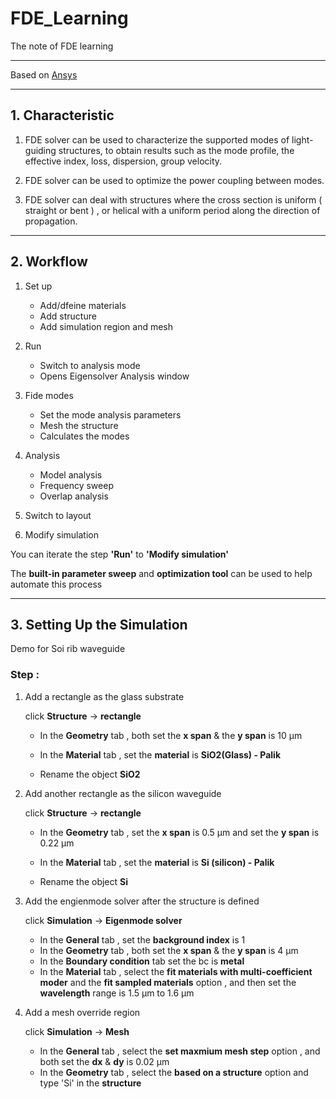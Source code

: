 # FDE_Learning

The note of FDE learning 
***
Based on [Ansys](https://courses.ansys.com/index.php/learning-track/ansys-lumerical-fde/ "Don't touch me !")
***

## 1. Characteristic

1. FDE solver can be used to characterize the supported modes of light-guiding structures, to obtain results such as the mode profile, the effective index, loss, dispersion, group velocity. 

2. FDE solver can be used to optimize the power coupling between modes. 

3. FDE solver can deal with structures where the cross section is uniform ( straight or bent ) , or helical with a uniform period along the direction of propagation. 

***

## 2. Workflow

 1. Set up

    - Add/dfeine materials
    - Add structure
    - Add simulation region and mesh

 2. Run

    - Switch to analysis mode
    - Opens Eigensolver Analysis window

 3. Fide modes

    - Set the mode analysis parameters
    - Mesh the structure
    - Calculates the modes

 4. Analysis

    - Model analysis
    - Frequency sweep
    - Overlap analysis

 5. Switch to layout

 6. Modify simulation

You can iterate the step **'Run'** to **'Modify simulation'**

The **built-in parameter sweep** and **optimization tool** can be used to help automate this process
***

## 3. Setting Up the Simulation

Demo for Soi rib waveguide

### Step :

1. Add a rectangle as the glass substrate

   click **Structure** -> **rectangle**

   - In the **Geometry** tab , both set the **x span** & the **y span** is 10 μm

   - In the **Material** tab , set the **material** is **SiO2(Glass) - Palik**

   - Rename the object **SiO2**

2. Add another rectangle as the silicon waveguide

   click **Structure** -> **rectangle**

   - In the **Geometry** tab , set the **x span** is 0.5 μm and set the **y span** is 0.22 μm

   - In the **Material** tab , set the **material** is **Si (silicon) - Palik**

   - Rename the object **Si**

3. Add the engienmode solver after the structure is defined

   click **Simulation** -> **Eigenmode solver**

   - In the **General** tab , set the **background index** is 1
   - In the **Geometry** tab , both set the **x span** & the **y span** is 4 μm
   - In the **Boundary condition** tab set the bc is **metal**
   - In the **Material** tab , select the **fit materials with multi-coefficient moder** and the **fit sampled materials** option , and then set the **wavelength** range is 1.5 μm to 1.6 μm

4. Add a mesh override region

   click **Simulation** -> **Mesh**

   - In the **General** tab , select the **set maxmium mesh step** option , and both set the **dx** & **dy** is 0.02 μm
   - In the **Geometry** tab , select the **based on a structure** option and type 'Si' in the **structure**